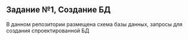 ## Задание №1, Создание БД

В данном репозитории размещена схема базы данных, запросы для создания спроектированной БД